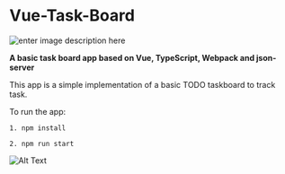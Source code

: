 # Vue-Task-Board

  ![enter image description here](https://miro.medium.com/max/836/1*JdIjLO1YlxkjAeQ8zAEcrg.png)

**A basic task board app based on Vue, TypeScript, Webpack and json-server**

  
  

This app is a simple implementation of a basic TODO taskboard to track task.

  

To run the app:

    1. npm install
    
    2. npm run start

  

![Alt Text](https://media.giphy.com/media/4NiFa9oi61NDTwCaG5/giphy.gif)